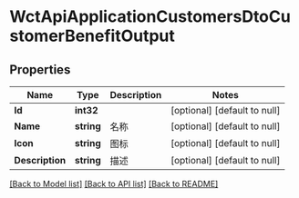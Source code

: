 # WctApiApplicationCustomersDtoCustomerBenefitOutput

## Properties
Name | Type | Description | Notes
------------ | ------------- | ------------- | -------------
**Id** | **int32** |  | [optional] [default to null]
**Name** | **string** | 名称 | [optional] [default to null]
**Icon** | **string** | 图标 | [optional] [default to null]
**Description** | **string** | 描述 | [optional] [default to null]

[[Back to Model list]](../README.md#documentation-for-models) [[Back to API list]](../README.md#documentation-for-api-endpoints) [[Back to README]](../README.md)


